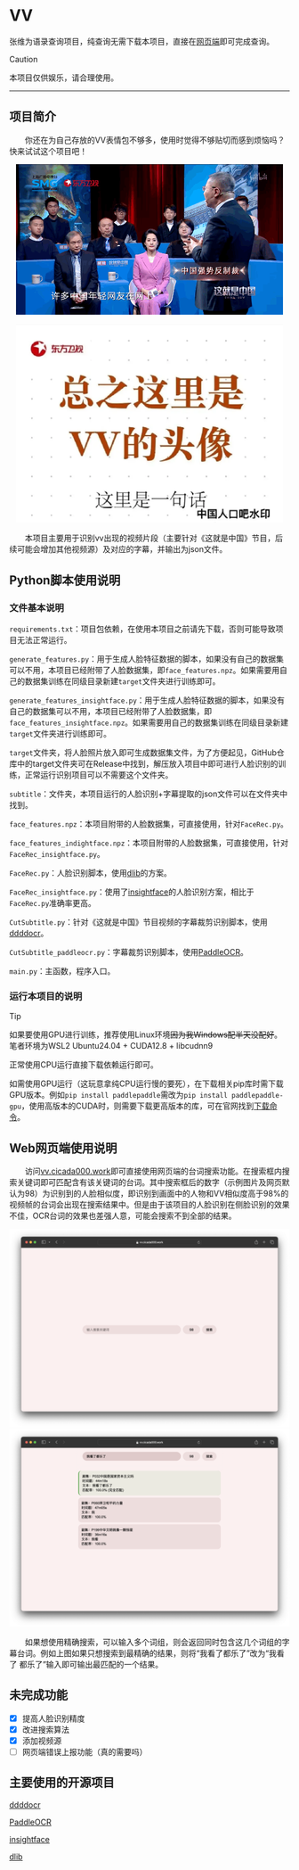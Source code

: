 # VV

张维为语录查询项目，纯查询无需下载本项目，直接在[网页端](https://vv.cicada000.work)即可完成查询。

> [!CAUTION]
> 本项目仅供娱乐，请合理使用。

-----

## 项目简介

&emsp;&emsp;你还在为自己存放的VV表情包不够多，使用时觉得不够贴切而感到烦恼吗？快来试试这个项目吧！

<p align="center" style="margin-bottom: 0px !important;">
<img width="480" alt="VV_GIF" src="https://raw.githubusercontent.com/Cicada000/VV/refs/heads/main/VV.GIF"><br/>
</p>

<p align="center" style="margin-bottom: 0px !important;">
<img width="480" alt="VV_meme_template" src="https://raw.githubusercontent.com/Cicada000/VV/refs/heads/main/VV_meme_template.png"><br/>
</p>

&emsp;&emsp;本项目主要用于识别vv出现的视频片段（主要针对《这就是中国》节目，后续可能会增加其他视频源）及对应的字幕，并输出为json文件。

## Python脚本使用说明

### 文件基本说明

`requirements.txt`：项目包依赖，在使用本项目之前请先下载，否则可能导致项目无法正常运行。

`generate_features.py`：用于生成人脸特征数据的脚本，如果没有自己的数据集可以不用，本项目已经附带了人脸数据集，即`face_features.npz`。如果需要用自己的数据集训练在同级目录新建`target`文件夹进行训练即可。

`generate_features_insightface.py`：用于生成人脸特征数据的脚本，如果没有自己的数据集可以不用，本项目已经附带了人脸数据集，即`face_features_insightface.npz`。如果需要用自己的数据集训练在同级目录新建`target`文件夹进行训练即可。

`target`文件夹，将人脸照片放入即可生成数据集文件，为了方便起见，GitHub仓库中的target文件夹可在Release中找到，解压放入项目中即可进行人脸识别的训练，正常运行识别项目可以不需要这个文件夹。

`subtitle`：文件夹，本项目运行的人脸识别+字幕提取的json文件可以在文件夹中找到。

`face_features.npz`：本项目附带的人脸数据集，可直接使用，针对`FaceRec.py`。

`face_features_indightface.npz`：本项目附带的人脸数据集，可直接使用，针对`FaceRec_insightface.py`。

`FaceRec.py`：人脸识别脚本，使用[dlib](https://github.com/davisking/dlib)的方案。

`FaceRec_insightface.py`：使用了[insightface](https://github.com/deepinsight/insightface)的人脸识别方案，相比于`FaceRec.py`准确率更高。

`CutSubtitle.py`：针对《这就是中国》节目视频的字幕裁剪识别脚本，使用[ddddocr](https://github.com/sml2h3/ddddocr)。

`CutSubtitle_paddleocr.py`：字幕裁剪识别脚本，使用[PaddleOCR](https://github.com/PaddlePaddle/PaddleOCR)。

`main.py`：主函数，程序入口。

### 运行本项目的说明

> [!TIP]
> 如果要使用GPU进行训练，推荐使用Linux环境~~因为我Windows配半天没配好~~。笔者环境为WSL2 Ubuntu24.04 + CUDA12.8 + libcudnn9

正常使用CPU运行直接下载依赖运行即可。

如需使用GPU运行（这玩意拿纯CPU运行慢的要死），在下载相关pip库时需下载GPU版本。例如`pip install paddlepaddle`需改为`pip install paddlepaddle-gpu`，使用高版本的CUDA时，则需要下载更高版本的库，可在官网找到[下载命令](https://www.paddlepaddle.org.cn/en/install/quick?docurl=/documentation/docs/en/develop/install/pip/linux-pip_en.html)。

## Web网页端使用说明

&emsp;&emsp;访问[vv.cicada000.work](https://vv.cicada000.work/)即可直接使用网页端的台词搜索功能。在搜索框内搜索关键词即可匹配含有该关键词的台词。其中搜索框后的数字（示例图片及网页默认为98）为识别到的人脸相似度，即识别到画面中的人物和VV相似度高于98%的视频帧的台词会出现在搜索结果中。但是由于该项目的人脸识别在侧脸识别的效果不佳，OCR台词的效果也差强人意，可能会搜索不到全部的结果。

<center><img src="web_index.png" style="max-height:3000px"></center>

<center><img src="search_result.png" style="max-height:3000px"></center>

&emsp;&emsp;如果想使用精确搜索，可以输入多个词组，则会返回同时包含这几个词组的字幕台词。例如上图如果只想搜索到最精确的结果，则将“我看了都乐了”改为“我看了 都乐了”输入即可输出最匹配的一个结果。

## 未完成功能

- [x] 提高人脸识别精度
- [x] 改进搜索算法
- [x] 添加视频源
- [ ] 网页端错误上报功能（真的需要吗）

## 主要使用的开源项目

[ddddocr](https://github.com/sml2h3/ddddocr)

[PaddleOCR](https://github.com/PaddlePaddle/PaddleOCR)

[insightface](https://github.com/deepinsight/insightface)

[dlib](https://github.com/davisking/dlib)